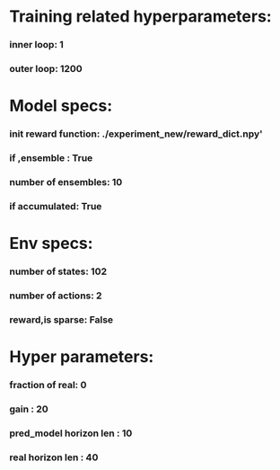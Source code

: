 # Training related hyperparameters:

### inner loop: 1
### outer loop: 1200

# Model specs:

### init reward function: ./experiment_new/reward_dict.npy'
### if ,ensemble : True
### number of ensembles: 10
### if accumulated: True

# Env specs:

### number of states: 102
### number of actions: 2
### reward,is sparse: False

# Hyper parameters:

### fraction of real: 0
### gain : 20
### pred_model horizon len : 10
### real horizon len : 40